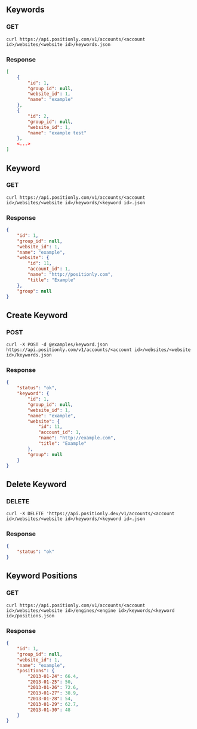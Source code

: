 ## Keywords

### GET
```shell
curl https://api.positionly.com/v1/accounts/<account id>/websites/<website id>/keywords.json
```

### Response
```json
[
    {
        "id": 1,
        "group_id": null,
        "website_id": 1,
        "name": "example"
    },
    {
        "id": 2,
        "group_id": null,
        "website_id": 1,
        "name": "example test"
    },
    <...>
]
```

## Keyword

### GET
```shell
curl https://api.positionly.com/v1/accounts/<account id>/websites/<website id>/keywords/<keyword id>.json
```

### Response
```json
{
    "id": 1,
    "group_id": null,
    "website_id": 1,
    "name": "example",
    "website": {
        "id": 11,
        "account_id": 1,
        "name": "http://positionly.com",
        "title": "Example"
    },
    "group": null
}
```

## Create Keyword

### POST
```shell
curl -X POST -d @examples/keyword.json https://api.positionly.com/v1/accounts/<account id>/websites/<website id>/keywords.json
```

### Response
```json
{
    "status": "ok",
    "keyword": {
        "id": 1,
        "group_id": null,
        "website_id": 1,
        "name": "example",
        "website": {
            "id": 11,
            "account_id": 1,
            "name": "http://example.com",
            "title": "Example"
        },
        "group": null
    }
}
```

## Delete Keyword

### DELETE
```shell
curl -X DELETE 'https://api.positionly.dev/v1/accounts/<account id>/websites/<website id>/keywords/<keyword id>.json
```

### Response
```json
{
    "status": "ok"
}
```

## Keyword Positions

### GET
```shell
curl https://api.positionly.com/v1/accounts/<account id>/websites/<website id>/engines/<engine id>/keywords/<keyword id>/positions.json
```

### Response
```json
{
    "id": 1,
    "group_id": null,
    "website_id": 1,
    "name": "example",
    "positions": {
        "2013-01-24": 66.4,
        "2013-01-25": 50,
        "2013-01-26": 72.6,
        "2013-01-27": 38.9,
        "2013-01-28": 54,
        "2013-01-29": 62.7,
        "2013-01-30": 48
    }
}
```
